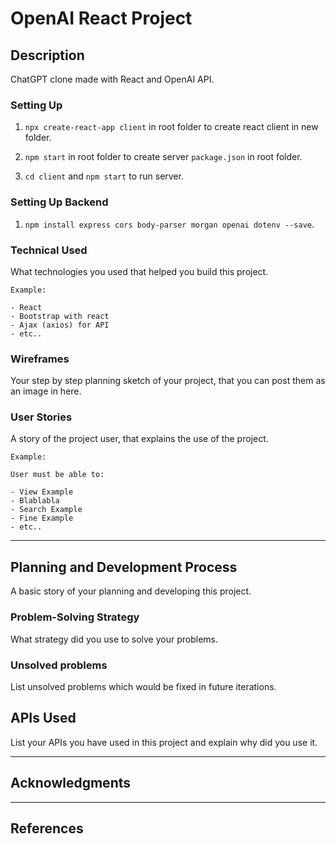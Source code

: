 # OpenAI React Project

## Description

ChatGPT clone made with React and OpenAI API.

### Setting Up

1. `npx create-react-app client` in root folder to create react client in new folder.

2. `npm start` in root folder to create server `package.json` in root folder.

3. `cd client` and `npm start` to run server.

### Setting Up Backend

1. `npm install express cors body-parser morgan openai dotenv --save`.

### Technical Used
What technologies you used that helped you build this project. 

```
Example:

- React
- Bootstrap with react
- Ajax (axios) for API
- etc..
```

### Wireframes

Your step by step planning sketch of your project, that you can post them as an image in here.

### User Stories

A story of the project user, that explains the use of the project.

```
Example:

User must be able to:

- View Example
- Blablabla
- Search Example
- Fine Example
- etc..

```

---

## Planning and Development Process

A basic story of your planning and developing this project.

### Problem-Solving Strategy

What strategy did you use to solve your problems.

### Unsolved problems

List unsolved problems which would be fixed in future iterations.

## APIs Used

List your APIs you have used in this project and explain why did you use it.

---

## Acknowledgments


---

 ## References

